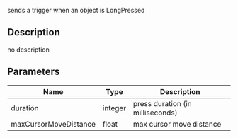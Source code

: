 sends a trigger when an object is LongPressed



## Description
no description
## Parameters

<table>
<thead>
	<tr>
		<th>Name</th>
		<th>Type</th>
		<th>Description</th>
	</tr>
</thead>
<tr>
	<td>duration</td>
	<td><div class='bg-orange-800 px-2 py-px text-white rounded-sm'>integer</div></td>
	<td>press duration (in milliseconds)</td>
</tr>
<tr>
	<td>maxCursorMoveDistance</td>
	<td><div class='bg-yellow-800 px-2 py-px text-white rounded-sm'>float</div></td>
	<td>max cursor move distance</td>
</tr>
</table>